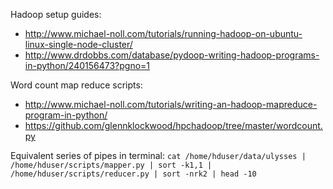 Hadoop setup guides:
* http://www.michael-noll.com/tutorials/running-hadoop-on-ubuntu-linux-single-node-cluster/
* http://www.drdobbs.com/database/pydoop-writing-hadoop-programs-in-python/240156473?pgno=1

Word count map reduce scripts:
* http://www.michael-noll.com/tutorials/writing-an-hadoop-mapreduce-program-in-python/
* https://github.com/glennklockwood/hpchadoop/tree/master/wordcount.py

Equivalent series of pipes in terminal:
`cat /home/hduser/data/ulysses | /home/hduser/scripts/mapper.py | sort -k1,1 | /home/hduser/scripts/reducer.py | sort -nrk2 | head -10`

